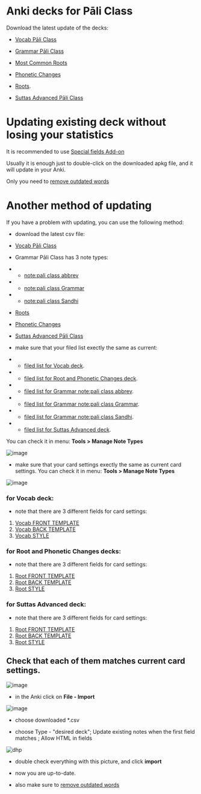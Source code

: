# Anki decks for Pāli Class

Download the latest update of the decks:

- [Vocab Pāli Class](https://github.com/sasanarakkha/study-tools/releases/latest/download/vocab-pali-class.apkg)

- [Grammar Pāli Class](https://github.com/sasanarakkha/study-tools/releases/latest/download/grammar-pali-class.apkg)

- [Most Common Roots](https://github.com/sasanarakkha/study-tools/releases/latest/download/common-roots-pali-class.apkg)

- [Phonetic Changes](https://github.com/sasanarakkha/study-tools/releases/latest/download/phonetic-pali-class.apkg)

- [Roots](https://github.com/sasanarakkha/study-tools/releases/latest/download/roots-pali-class.apkg).

- [Suttas Advanced Pāli Class](https://github.com/sasanarakkha/study-tools/releases/latest/download/suttas-advanced-pali-class.apkg)


# Updating existing deck without losing your statistics

It is recommended to use [Special fields Add-on](https://sasanarakkha.github.io/study-tools/anki-decks/special-fields.html)

Usually it is enough just to double-click on the downloaded apkg file, and it will update in your Anki. 

Only you need to [remove outdated words](https://sasanarakkha.github.io/study-tools/anki-decks/test.html)

# Another method of updating

If you have a problem with updating, you can use the following method:

- download the latest csv file:

- [Vocab Pāli Class](https://github.com/sasanarakkha/study-tools/releases/latest/download/vocab-pali-class.csv)

- Grammar Pāli Class has 3 note types:

- - [note:pali class abbrev](https://github.com/sasanarakkha/study-tools/releases/latest/download/grammar-pali-class-abbr.csv)

- - [note:pali class Grammar](https://github.com/sasanarakkha/study-tools/releases/latest/download/grammar-pali-class-gramm.csv)

- - [note:pali class Sandhi](https://github.com/sasanarakkha/study-tools/releases/latest/download/grammar-pali-class-sandhi.csv)

- [Roots](https://github.com/sasanarakkha/study-tools/releases/latest/download/roots-pali-class.csv)

- [Phonetic Changes](https://github.com/sasanarakkha/study-tools/releases/latest/download/phonetic-pali-class.csv)

- [Suttas Advanced Pāli Class](https://github.com/sasanarakkha/study-tools/releases/latest/download/suttas-advanced-pali-class.csv)

- make sure that your filed list exectly the same as current:

- - [filed list for Vocab deck](https://github.com/sasanarakkha/study-tools/blob/main/anki-style/field-list-vocab-class.txt). 

- - [filed list for Root and Phonetic Changes deck](https://github.com/sasanarakkha/study-tools/blob/main/anki-style/field-list-roots-class.txt).

- - [filed list for Grammar note:pali class abbrev](https://github.com/sasanarakkha/study-tools/blob/main/anki-style/field-list-grammar-abbr.txt).

- - [filed list for Grammar note:pali class Grammar](https://github.com/sasanarakkha/study-tools/blob/main/anki-style/field-list-grammar-gramm.txt).

- - [filed list for Grammar note:pali class Sandhi](https://github.com/sasanarakkha/study-tools/blob/main/anki-style/field-list-grammar-sandhi.txt).

- - [filed list for Suttas Advanced deck](https://github.com/sasanarakkha/study-tools/blob/main/anki-style/field-list-suttas-class.txt). 

You can check it in menu: **Tools > Manage Note Types**

![image](https://user-images.githubusercontent.com/39419221/187018978-aa198754-bf2d-49c1-a470-1d3a80ea8acb.png)

- make sure that your card settings exectly the same as current card settings. You can check it in menu: **Tools > Manage Note Types**

![image](https://user-images.githubusercontent.com/39419221/187018990-f0ce18f6-d36f-434b-a19c-cb5f54f5ffe3.png)

### for Vocab deck:

- note that there are 3 different fields for card settings: 
1. [Vocab FRONT TEMPLATE](https://github.com/sasanarakkha/study-tools/blob/main/anki-style/class-front.txt)
2. [Vocab BACK TEMPLATE](https://github.com/sasanarakkha/study-tools/blob/main/anki-style/class-back.txt)
3. [Vocab STYLE](https://github.com/sasanarakkha/study-tools/blob/main/anki-style/styling.txt) 


### for Root and Phonetic Changes decks:
- note that there are 3 different fields for card settings: 
1. [Root FRONT TEMPLATE](https://github.com/sasanarakkha/study-tools/blob/main/anki-style/roots-front.txt)
2. [Root BACK TEMPLATE](https://github.com/sasanarakkha/study-tools/blob/main/anki-style/roots-back.txt)
3. [Root STYLE](https://github.com/sasanarakkha/study-tools/blob/main/anki-style/styling.txt) 

### for Suttas Advanced deck:
- note that there are 3 different fields for card settings: 
1. [Root FRONT TEMPLATE](https://github.com/sasanarakkha/study-tools/blob/main/anki-style/suttas-front.txt)
2. [Root BACK TEMPLATE](https://github.com/sasanarakkha/study-tools/blob/main/anki-style/suttas-back.txt)
3. [Root STYLE](https://github.com/sasanarakkha/study-tools/blob/main/anki-style/styling.txt)

Check that each of them matches current card settings.
- 
![image](https://user-images.githubusercontent.com/39419221/205493920-854a4da9-1e37-4a17-8a11-12dcceea3754.png)


- in the Anki click on **File - Import**

![image](https://user-images.githubusercontent.com/39419221/187018280-c295e071-c130-4f42-8518-a3a5e0326124.png)

- choose downloaded *.csv

- choose Type - "desired deck"; Update existing notes when the first field matches ; Allow HTML in fields

![dhp](https://user-images.githubusercontent.com/39419221/174243032-22bf1919-c1c8-475c-90b6-d7f2dd1a3624.png)

- double check everything with this picture, and click **import**

- now you are up-to-date.

- also make sure to [remove outdated words](https://sasanarakkha.github.io/study-tools/anki-decks/test.html)





